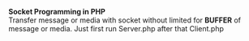 <b>Socket Programming in PHP</b><br>
Transfer message or media with socket without limited for <b>BUFFER</b> of message or media.
Just first run Server.php after that Client.php